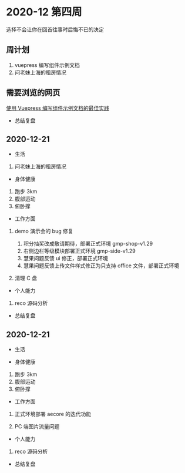 # 2020-12 第四周

选择不会让你在回首往事时后悔不已的决定

## 周计划

1. vuepress 编写组件示例文档
2. 问老妹上海的租房情况

## 需要浏览的网页

[使用 Vuepress 编写组件示例文档的最佳实践](https://zhuanlan.zhihu.com/p/144979562?from_voters_page=true)

- 总结复盘

## 2020-12-21

- 生活

1. 问老妹上海的租房情况

- 身体健康

1. 跑步 3km
2. 腹部运动
3. 俯卧撑

- 工作方面

1. demo 演示会的 bug 修复

   1. 积分抽奖改成敬请期待，部署正式环境<daily-status />
      gmp-shop-v1.29
   2. 右侧边栏等级模块部署正式环境<daily-status />
      gmp-side-v1.29
   3. 慧果问题反馈 ui 修正，部署正式环境<daily-status />
   4. 慧果问题反馈上传文件样式修正为只支持 office 文件，部署正式环境<daily-status />

2. 清理 C 盘<daily-status />

- 个人能力

1. reco 源码分析

- 总结复盘

## 2020-12-21

- 生活

* 身体健康

1. 跑步 3km
2. 腹部运动
3. 俯卧撑

- 工作方面

1. 正式环境部署 aecore 的迭代功能

2. PC 端图片流量问题

- 个人能力

1. reco 源码分析

- 总结复盘
